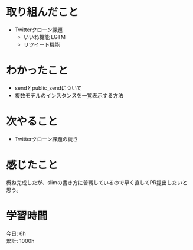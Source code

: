 # 取り組んだこと       
- Twitterクローン課題
  - いいね機能 LGTM
  - リツイート機能
# わかったこと 
- sendとpublic_sendについて
- 複数モデルのインスタンスを一覧表示する方法
# 次やること  
- Twitterクローン課題の続き  
# 感じたこと 
概ね完成したが、slimの書き方に苦戦しているので早く直してPR提出したいと思う。
# 学習時間 
今日: 6h                    
累計: 1000h                
